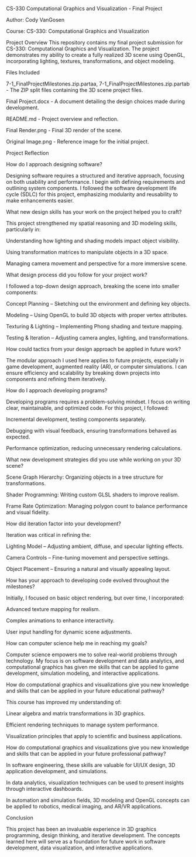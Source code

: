 CS-330 Computational Graphics and Visualization - Final Project

Author: Cody VanGosen

Course: CS-330: Computational Graphics and Visualization

Project Overview
This repository contains my final project submission for CS-330: Computational Graphics and Visualization. The project demonstrates my ability to create a fully realized 3D scene using OpenGL, incorporating lighting, textures, transformations, and object modeling.

Files Included

7-1_FinalProjectMilestones.zip.partaa, 7-1_FinalProjectMilestones.zip.partab - The ZIP split files containing the 3D scene project files.

Final Project.docx - A document detailing the design choices made during development.

README.md - Project overview and reflection.

Final Render.png - Final 3D render of the scene.

Original Image.png - Reference image for the initial project.

Project Reflection

How do I approach designing software?

Designing software requires a structured and iterative approach, focusing on both usability and performance. I begin with defining requirements and outlining system components. I followed the software development life cycle (SDLC) for this project, emphasizing modularity and reusability to make enhancements easier.

What new design skills has your work on the project helped you to craft?

This project strengthened my spatial reasoning and 3D modeling skills, particularly in:

Understanding how lighting and shading models impact object visibility.

Using transformation matrices to manipulate objects in a 3D space.

Managing camera movement and perspective for a more immersive scene.

What design process did you follow for your project work?

I followed a top-down design approach, breaking the scene into smaller components:

Concept Planning – Sketching out the environment and defining key objects.

Modeling – Using OpenGL to build 3D objects with proper vertex attributes.

Texturing & Lighting – Implementing Phong shading and texture mapping.

Testing & Iteration – Adjusting camera angles, lighting, and transformations.

How could tactics from your design approach be applied in future work?

The modular approach I used here applies to future projects, especially in game development, augmented reality (AR), or computer simulations. I can ensure efficiency and scalability by breaking down projects into components and refining them iteratively.

How do I approach developing programs?

Developing programs requires a problem-solving mindset. I focus on writing clear, maintainable, and optimized code. For this project, I followed:

Incremental development, testing components separately.

Debugging with visual feedback, ensuring transformations behaved as expected.

Performance optimization, reducing unnecessary rendering calculations.

What new development strategies did you use while working on your 3D scene?

Scene Graph Hierarchy: Organizing objects in a tree structure for transformations.

Shader Programming: Writing custom GLSL shaders to improve realism.

Frame Rate Optimization: Managing polygon count to balance performance and visual fidelity.

How did iteration factor into your development?

Iteration was critical in refining the:

Lighting Model – Adjusting ambient, diffuse, and specular lighting effects.

Camera Controls – Fine-tuning movement and perspective settings.

Object Placement – Ensuring a natural and visually appealing layout.

How has your approach to developing code evolved throughout the milestones?

Initially, I focused on basic object rendering, but over time, I incorporated:

Advanced texture mapping for realism.

Complex animations to enhance interactivity.

User input handling for dynamic scene adjustments.

How can computer science help me in reaching my goals?

Computer science empowers me to solve real-world problems through technology. My focus is on software development and data analytics, and computational graphics has given me skills that can be applied to game development, simulation modeling, and interactive applications.

How do computational graphics and visualizations give you new knowledge and skills that can be applied in your future educational pathway?

This course has improved my understanding of:

Linear algebra and matrix transformations in 3D graphics.

Efficient rendering techniques to manage system performance.

Visualization principles that apply to scientific and business applications.

How do computational graphics and visualizations give you new knowledge and skills that can be applied in your future professional pathway?

In software engineering, these skills are valuable for UI/UX design, 3D application development, and simulations.

In data analytics, visualization techniques can be used to present insights through interactive dashboards.

In automation and simulation fields, 3D modeling and OpenGL concepts can be applied to robotics, medical imaging, and AR/VR applications.

Conclusion

This project has been an invaluable experience in 3D graphics programming, design thinking, and iterative development. The concepts learned here will serve as a foundation for future work in software development, data visualization, and interactive applications.
